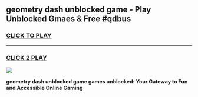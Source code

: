 
## geometry dash unblocked game - Play Unblocked Gmaes & Free #qdbus
<h3>
<a href="https://premium.freeplayer.one?title=geometry_dash_unblocked_game&ref=03M">CLICK TO PLAY</a></h3>
<hr>

<h3>
<a href="https://premium.freeplayer.one?title=geometry_dash_unblocked_game&ref=03M">CLICK 2 PLAY</a>
  
</h3>

<a href="https://premium.freeplayer.one?title=geometry_dash_unblocked_game&ref=03M"><img src="https://clearcache.store/games.png"></a>


**geometry dash unblocked game games unblocked: Your Gateway to Fun and Accessible Online Gaming**

